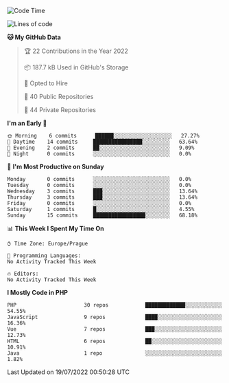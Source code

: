 <!--START_SECTION:waka-->
![Code Time](http://img.shields.io/badge/Code%20Time-0%20secs-blue)

![Lines of code](https://img.shields.io/badge/From%20Hello%20World%20I%27ve%20Written-175%20Thousand%20lines%20of%20code-blue)

**🐱 My GitHub Data** 

> 🏆 22 Contributions in the Year 2022
 > 
> 📦 187.7 kB Used in GitHub's Storage 
 > 
> 💼 Opted to Hire
 > 
> 📜 40 Public Repositories 
 > 
> 🔑 44 Private Repositories  
 > 
**I'm an Early 🐤** 

```text
🌞 Morning    6 commits      ██████░░░░░░░░░░░░░░░░░░░   27.27% 
🌆 Daytime    14 commits     ████████████████░░░░░░░░░   63.64% 
🌃 Evening    2 commits      ██░░░░░░░░░░░░░░░░░░░░░░░   9.09% 
🌙 Night      0 commits      ░░░░░░░░░░░░░░░░░░░░░░░░░   0.0%

```
📅 **I'm Most Productive on Sunday** 

```text
Monday       0 commits      ░░░░░░░░░░░░░░░░░░░░░░░░░   0.0% 
Tuesday      0 commits      ░░░░░░░░░░░░░░░░░░░░░░░░░   0.0% 
Wednesday    3 commits      ███░░░░░░░░░░░░░░░░░░░░░░   13.64% 
Thursday     3 commits      ███░░░░░░░░░░░░░░░░░░░░░░   13.64% 
Friday       0 commits      ░░░░░░░░░░░░░░░░░░░░░░░░░   0.0% 
Saturday     1 commits      █░░░░░░░░░░░░░░░░░░░░░░░░   4.55% 
Sunday       15 commits     █████████████████░░░░░░░░   68.18%

```


📊 **This Week I Spent My Time On** 

```text
⌚︎ Time Zone: Europe/Prague

💬 Programming Languages: 
No Activity Tracked This Week

🔥 Editors: 
No Activity Tracked This Week

```

**I Mostly Code in PHP** 

```text
PHP                      30 repos            █████████████░░░░░░░░░░░░   54.55% 
JavaScript               9 repos             ████░░░░░░░░░░░░░░░░░░░░░   16.36% 
Vue                      7 repos             ███░░░░░░░░░░░░░░░░░░░░░░   12.73% 
HTML                     6 repos             ██░░░░░░░░░░░░░░░░░░░░░░░   10.91% 
Java                     1 repo              ░░░░░░░░░░░░░░░░░░░░░░░░░   1.82%

```



 Last Updated on 19/07/2022 00:50:28 UTC
<!--END_SECTION:waka-->
<!--
**AlexKratky/AlexKratky** is a ✨ _special_ ✨ repository because its `README.md` (this file) appears on your GitHub profile.

Here are some ideas to get you started:

- 🔭 I’m currently working on ...
- 🌱 I’m currently learning ...
- 👯 I’m looking to collaborate on ...
- 🤔 I’m looking for help with ...
- 💬 Ask me about ...
- 📫 How to reach me: ...
- 😄 Pronouns: ...
- ⚡ Fun fact: ...
-->
